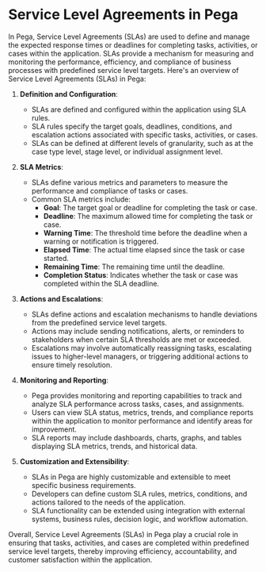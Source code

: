 # Service Level Agreements in Pega
In Pega, Service Level Agreements (SLAs) are used to define and manage the expected response times or deadlines for completing tasks, activities, or cases within the application. SLAs provide a mechanism for measuring and monitoring the performance, efficiency, and compliance of business processes with predefined service level targets. Here's an overview of Service Level Agreements (SLAs) in Pega:

1. **Definition and Configuration**:
   - SLAs are defined and configured within the application using SLA rules.
   - SLA rules specify the target goals, deadlines, conditions, and escalation actions associated with specific tasks, activities, or cases.
   - SLAs can be defined at different levels of granularity, such as at the case type level, stage level, or individual assignment level.

2. **SLA Metrics**:
   - SLAs define various metrics and parameters to measure the performance and compliance of tasks or cases.
   - Common SLA metrics include:
     - **Goal**: The target goal or deadline for completing the task or case.
     - **Deadline**: The maximum allowed time for completing the task or case.
     - **Warning Time**: The threshold time before the deadline when a warning or notification is triggered.
     - **Elapsed Time**: The actual time elapsed since the task or case started.
     - **Remaining Time**: The remaining time until the deadline.
     - **Completion Status**: Indicates whether the task or case was completed within the SLA deadline.

3. **Actions and Escalations**:
   - SLAs define actions and escalation mechanisms to handle deviations from the predefined service level targets.
   - Actions may include sending notifications, alerts, or reminders to stakeholders when certain SLA thresholds are met or exceeded.
   - Escalations may involve automatically reassigning tasks, escalating issues to higher-level managers, or triggering additional actions to ensure timely resolution.

4. **Monitoring and Reporting**:
   - Pega provides monitoring and reporting capabilities to track and analyze SLA performance across tasks, cases, and assignments.
   - Users can view SLA status, metrics, trends, and compliance reports within the application to monitor performance and identify areas for improvement.
   - SLA reports may include dashboards, charts, graphs, and tables displaying SLA metrics, trends, and historical data.

5. **Customization and Extensibility**:
   - SLAs in Pega are highly customizable and extensible to meet specific business requirements.
   - Developers can define custom SLA rules, metrics, conditions, and actions tailored to the needs of the application.
   - SLA functionality can be extended using integration with external systems, business rules, decision logic, and workflow automation.

Overall, Service Level Agreements (SLAs) in Pega play a crucial role in ensuring that tasks, activities, and cases are completed within predefined service level targets, thereby improving efficiency, accountability, and customer satisfaction within the application.